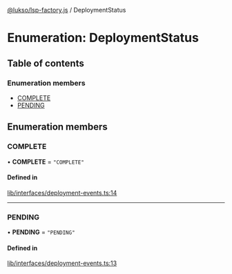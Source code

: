 [@lukso/lsp-factory.js](../README.md) / DeploymentStatus

# Enumeration: DeploymentStatus

## Table of contents

### Enumeration members

- [COMPLETE](DeploymentStatus.md#complete)
- [PENDING](DeploymentStatus.md#pending)

## Enumeration members

### COMPLETE

• **COMPLETE** = `"COMPLETE"`

#### Defined in

[lib/interfaces/deployment-events.ts:14](https://github.com/lukso-network/tools-lsp-factory/blob/eccea2c/src/lib/interfaces/deployment-events.ts#L14)

___

### PENDING

• **PENDING** = `"PENDING"`

#### Defined in

[lib/interfaces/deployment-events.ts:13](https://github.com/lukso-network/tools-lsp-factory/blob/eccea2c/src/lib/interfaces/deployment-events.ts#L13)
